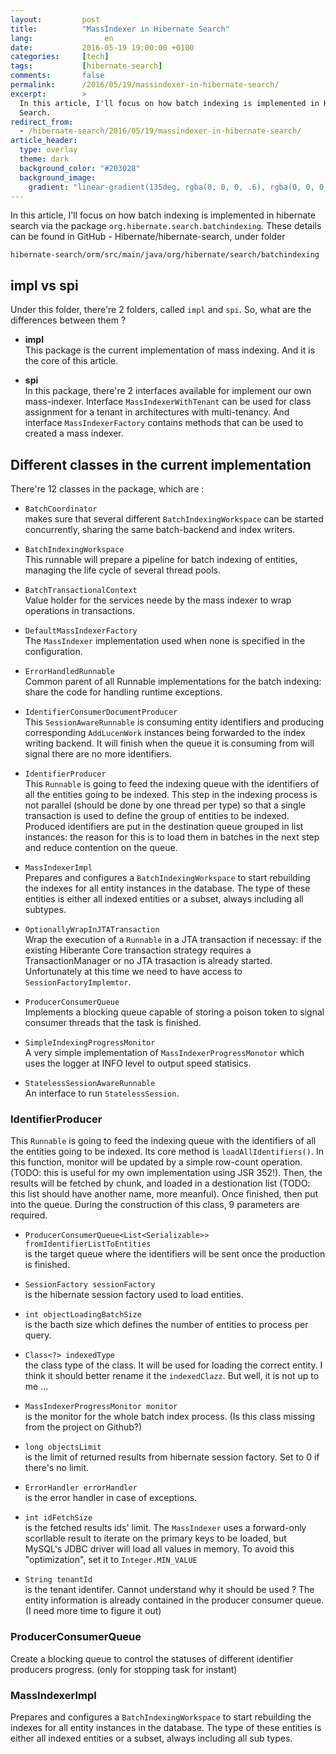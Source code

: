 ```yaml
---
layout:         post
title:          "MassIndexer in Hibernate Search"
lang:                en
date:           2016-05-19 19:00:00 +0100
categories:     [tech]
tags:           [hibernate-search]
comments:       false
permalink:      /2016/05/19/massindexer-in-hibernate-search/
excerpt:        >
  In this article, I'll focus on how batch indexing is implemented in Hibernate
  Search.
redirect_from:
  - /hibernate-search/2016/05/19/massindexer-in-hibernate-search/
article_header:
  type: overlay
  theme: dark
  background_color: "#203028"
  background_image:
    gradient: "linear-gradient(135deg, rgba(0, 0, 0, .6), rgba(0, 0, 0, .4))"
---
```


In this article, I'll focus on how batch indexing is implemented in hibernate
search via the package `org.hibernate.search.batchindexing`. These details can
be found in GitHub - Hibernate/hibernate-search, under folder 

    hibernate-search/orm/src/main/java/org/hibernate/search/batchindexing

## impl vs spi

Under this folder, there're 2 folders, called `impl` and `spi`. So, what are 
the differences between them ? 

*  __impl__  
   This package is the current implementation of mass indexing. And it is the
   core of this article. 

*  __spi__  
   In this package, there're 2 interfaces available for implement our own
   mass-indexer. Interface `MassIndexerWithTenant` can be used for class 
   assignment for a tenant in architectures with multi-tenancy. And interface
   `MassIndexerFactory` contains methods that can be used to created a 
   mass indexer.

## Different classes in the current implementation

There're 12 classes in the package, which are :

*  `BatchCoordinator`  
   makes sure that several different
   `BatchIndexingWorkspace` can be started concurrently, sharing the same
   batch-backend and index writers.

*  `BatchIndexingWorkspace`  
   This runnable will prepare a pipeline for batch
   indexing of entities, managing the life cycle of several thread pools.

*  `BatchTransactionalContext`  
   Value holder for the services neede by the mass
   indexer to wrap operations in transactions.

*  `DefaultMassIndexerFactory`  
   The `MassIndexer` implementation used when none
   is specified in the configuration.

*  `ErrorHandledRunnable`  
   Common parent of all Runnable implementations for the
   batch indexing: share the code for handling runtime exceptions.

*  `IdentifierConsumerDocumentProducer`  
   This `SessionAwareRunnable` is
   consuming entity identifiers and producing corresponding `AddLucenWork` 
   instances being forwarded to the index writing backend. It will finish when
   the queue it is consuming from will signal there are no more identifiers.

*  `IdentifierProducer`  
   This `Runnable` is going to feed the indexing queue
   with the identifiers of all the entities going to be indexed. This step in 
   the indexing process is not parallel (should be done by one thread per type)
   so that a single transaction is used to define the group of entities to be 
   indexed. Produced identifiers are put in the destination queue grouped in
   list instances: the reason for this is to load them in batches in the next
   step and reduce contention on the queue.

*  `MassIndexerImpl`  
   Prepares and configures a `BatchIndexingWorkspace` to
   start rebuilding the indexes for all entity instances in the database. The 
   type of these entities is either all indexed entities or a subset, always
   including all subtypes.

*  `OptionallyWrapInJTATransaction`  
   Wrap the execution of a `Runnable` in a JTA
   transaction if necessay: if the existing Hiberante Core transaction strategy
   requires a TransactionManager or no JTA trasaction is already started.
   Unfortunately at this time we need to have access to 
   `SessionFactoryImplemtor`.

*  `ProducerConsumerQueue`  
   Implements a blocking queue capable of storing a 
   poison token to signal consumer threads that the task is finished.

*  `SimpleIndexingProgressMonitor`  
   A very simple implementation of
   `MassIndexerProgressMonotor` which uses the logger at INFO level to output
   speed statisics.

*  `StatelessSessionAwareRunnable`  
   An interface to run `StatelessSession`.

### IdentifierProducer

This `Runnable` is going to feed the indexing queue with the identifiers of
all the entities going to be indexed. Its core method is `loadAllIdentifiers()`. 
In this function, monitor will be updated by a simple row-count operation. 
(TODO: this is useful for my own implementation using JSR 352!). Then, the 
results will be fetched by chunk, and loaded in a destionation list (TODO:
this list should have another name, more meanful). Once finished, then put into
the queue. During the construction of this class, 9 parameters are required.

*  `ProducerConsumerQueue<List<Serializable>> fromIdentifierListToEntities`  
   is the target queue where the identifiers will be sent once the production
   is finished. 

*  `SessionFactory sessionFactory`  
   is the hibernate session factory used to load entities.

*  `int objectLoadingBatchSize`   
   is the bacth size which defines the number of entities to process per query.

*  `Class<?> indexedType`  
   the class type of the class. It will be used for loading the correct entity.
   I think it should better rename it the `indexedClazz`. But well, it is not
   up to me ...

*  `MassIndexerProgressMonitor monitor`  
   is the monitor for the whole batch index process. (Is this class missing 
   from the project on Github?)

*  `long objectsLimit`  
   is the limit of returned results from hibernate session factory. Set to 0 if 
   there's no limit.

*  `ErrorHandler errorHandler`  
   is the error handler in case of exceptions.

*  `int idFetchSize`  
   is the fetched results ids' limit. The `MassIndexer` uses a forward-only
   scorllable result to iterate on the primary keys to be loaded, but MySQL's
   JDBC driver will load all values in memory. To avoid this "optimization",
   set it to `Integer.MIN_VALUE`

*  `String tenantId`  
   is the tenant identifer. Cannot understand why it should be used ? The
   entity information is already contained in the producer consumer queue.
   (I need more time to figure it out)

### ProducerConsumerQueue

Create a blocking queue to control the statuses of different identifier 
producers progress. (only for stopping task for instant)

### MassIndexerImpl

Prepares and configures a `BatchIndexingWorkspace` to start rebuilding the
indexes for all entity instances in the database. The type of these entities
is either all indexed entities or a subset, always including all sub types.

